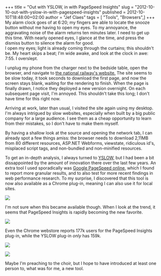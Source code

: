 +++
title = "Out with YSLOW, in with PageSpeed Insights"
slug = "2012-10-10-out-with-yslow-in-with-pagespeed-insights"
published = 2012-10-10T18:48:00+02:00
author = "Jef Claes"
tags = [ "Tools", "Browsers",]
+++
My alarm clock goes of at 6:20; my fingers are able to locate the snooze
button without me having to open my eyes. To my annoyance, the
aggravating noise of the alarm returns ten minutes later. I need to get
up this time. With nearly opened eyes, I glance at the time, and press
the dismiss button to silence the alarm for good.  
I open my eyes; light is already coming through the curtains; this
shouldn't be. My heart skips a beat; I'm wide awake, and look at the
clock in awe: 7:55. I overslept.  
  
I unplug my phone from the charger next to the bedside table, open the
browser, and navigate to [the national railway's
website.](http://www.belgianrail.be/nl/Home.aspx) The site seems to be
slow today, it took seconds to download the first page, and now the
screen stays blank, waiting for the rendering to finish. When the page
is finally drawn, I notice they deployed a new version overnight. On
each subsequent page visit, I'm annoyed. This shouldn't take this long;
I don't have time for this right now.  
  
Arriving at work, later than usual, I visited the site again using my
desktop. I'm always intrigued by slow websites, especially when built by
a big public company for a large audience. I see them as a cheap
opportunity to learn from their mistakes, so I don't have to make them
myself.  
  
By having a shallow look at the source and opening the network tab, I
can already spot a few things amiss: the browser needs to download
2,11MB from 80 different resources, ASP.NET Webforms, viewstate,
ridiculous id's, misplaced script tags, and non-bundled and non-minified
resources.  
  
To get an in-depth analysis, I always turned to
[YSLOW](http://developer.yahoo.com/yslow/), but I had been a bit
dissappointed by the amount of innovation there over the last few years.
An extra tool I used sporadically was [Google PageSpeed
online](https://developers.google.com/speed/pagespeed/insights), which I
found to report more granular results, and to also test for more recent
findings in web performance research. To my surprise, I discovered that
this tool is now also available as a Chrome plug-in, meaning I can also
use it for local sites.  
  
[![](/post/images/thumbnails/2012-10-10-out-with-yslow-in-with-pagespeed-insights-NMBSPageSpeedResults.PNG)](/post/images/2012-10-10-out-with-yslow-in-with-pagespeed-insights-NMBSPageSpeedResults.PNG)  
  
I'm not sure when this became available though. When I look at the
trend, it seems that PageSpeed Insights is rapidly becoming the new
favorite.  
  

[![](/post/images/thumbnails/2012-10-10-out-with-yslow-in-with-pagespeed-insights-yslowtrend.PNG)](/post/images/2012-10-10-out-with-yslow-in-with-pagespeed-insights-yslowtrend.PNG)

  
  
Even the Chrome webstore reports 177k users for the PageSpeed Insights
plug-in, while the YSLOW plug-in *only* has 159k.  
  

[![](/post/images/thumbnails/2012-10-10-out-with-yslow-in-with-pagespeed-insights-PageSpeedApp.PNG)](/post/images/2012-10-10-out-with-yslow-in-with-pagespeed-insights-PageSpeedApp.PNG)

  

[![](/post/images/thumbnails/2012-10-10-out-with-yslow-in-with-pagespeed-insights-YslowApp.PNG)](/post/images/2012-10-10-out-with-yslow-in-with-pagespeed-insights-YslowApp.PNG)

  
Maybe I'm preaching to the choir, but I hope to have introduced at least
one person to, what was for me, a new tool.
